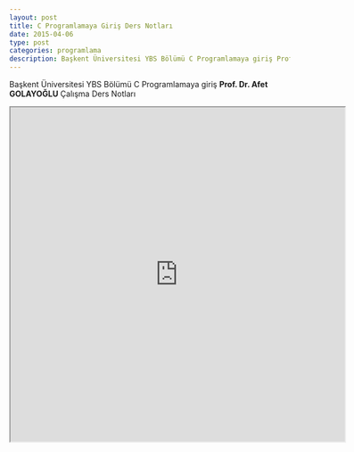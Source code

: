 ```yaml
---
layout: post
title: C Programlamaya Giriş Ders Notları
date: 2015-04-06
type: post
categories: programlama
description: Başkent Üniversitesi YBS Bölümü C Programlamaya giriş Prof. Dr. Afet GOLAYOĞLU Çalışma Ders Notları
---
```


Başkent Üniversitesi YBS Bölümü C Programlamaya giriş **Prof. Dr. Afet GOLAYOĞLU** Çalışma Ders Notları


<iframe width="600" height="600" src="https://docs.google.com/file/d/0B3SBZBpbqUcCbXFhdUxBNEx5UW8/preview"></iframe>
